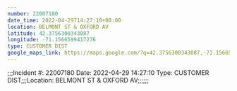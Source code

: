 ```yaml
---
number: 22007180
date_time: 2022-04-29T14:27:10+00:00
location: BELMONT ST & OXFORD AV
latitude: 42.3756300343087
longitude: -71.1566599417276
type: CUSTOMER DIST
google_maps_link: https://maps.google.com/?q=42.3756300343087,-71.1566599417276
---
```


;;;Incident #: 22007180  Date: 2022-04-29 14:27:10   Type: CUSTOMER DIST;;;Location: BELMONT ST & OXFORD AV;;;;;;
